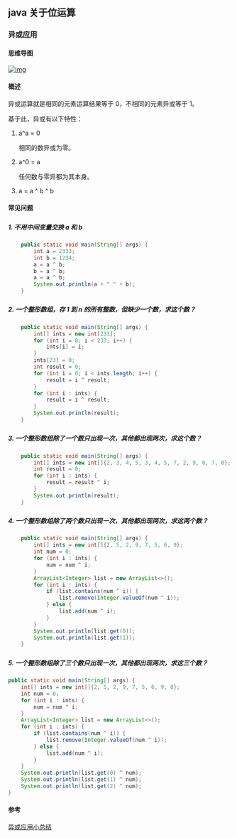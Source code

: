 ## java 关于位运算

### 异或应用

#### 思维导图

[![img](https://camo.githubusercontent.com/fa3247e0ec6ce4230945f34300e484007f88f23f/68747470733a2f2f692e6c6f6c692e6e65742f323031392f30312f31312f356333376633333036653430632e706e67)](https://camo.githubusercontent.com/fa3247e0ec6ce4230945f34300e484007f88f23f/68747470733a2f2f692e6c6f6c692e6e65742f323031392f30312f31312f356333376633333036653430632e706e67)

#### 

#### 概述

异或运算就是相同的元素运算结果等于 0，不相同的元素异或等于 1。

基于此，异或有以下特性：

1. a^a = 0

    相同的数异或为零。

2. a^0 = a

    任何数与零异都为其本身。

3. a = a ^ b ^ b

#### 

#### 常见问题

##### 

##### 1. 不用中间变量交换 a 和 b

```java
    public static void main(String[] args) {
        int a = 2333;
        int b = 1234;
        a = a ^ b;
        b = a ^ b;
        a = a ^ b;
        System.out.println(a + " " + b);
    }
```

##### 

##### 2. 一个整形数组，存 1 到 n 的所有整数，但缺少一个数，求这个数？

```java
    public static void main(String[] args) {
        int[] ints = new int[233];
        for (int i = 0; i < 233; i++) {
            ints[i] = i;
        }
        ints[23] = 0;
        int result = 0;
        for (int i = 0; i < ints.length; i++) {
            result = i ^ result;
        }
        for (int i : ints) {
            result = i ^ result;
        }
        System.out.println(result);
    }
```

##### 

##### 3. 一个整形数组除了一个数只出现一次，其他都出现两次，求这个数？

```java
    public static void main(String[] args) {
        int[] ints = new int[]{2, 3, 4, 5, 3, 4, 5, 7, 2, 9, 0, 7, 0};
        int result = 0;
        for (int i : ints) {
            result = result ^ i;
        }
        System.out.println(result);
    }
```

##### 

##### 4. 一个整形数组除了两个数只出现一次，其他都出现两次，求这两个数？

```java
    public static void main(String[] args) {
        int[] ints = new int[]{2, 5, 2, 9, 7, 5, 6, 9};
        int num = 0;
        for (int i : ints) {
            num = num ^ i;
        }
        ArrayList<Integer> list = new ArrayList<>();
        for (int i : ints) {
            if (list.contains(num ^ i)) {
                list.remove(Integer.valueOf(num ^ i));
            } else {
                list.add(num ^ i);
            }
        }
        System.out.println(list.get(0));
        System.out.println(list.get(1));
    }
```

##### 

##### 5. 一个整形数组除了三个数只出现一次，其他都出现两次，求这三个数？

```java
public static void main(String[] args) {
    int[] ints = new int[]{2, 5, 2, 9, 7, 5, 6, 9, 8};
    int num = 0;
    for (int i : ints) {
        num = num ^ i;
    }
    ArrayList<Integer> list = new ArrayList<>();
    for (int i : ints) {
        if (list.contains(num ^ i)) {
            list.remove(Integer.valueOf(num ^ i));
        } else {
            list.add(num ^ i);
        }
    }
    System.out.println(list.get(0) ^ num);
    System.out.println(list.get(1) ^ num);
    System.out.println(list.get(2) ^ num);
}
```

#### 

#### 参考

[异或应用小总结](https://blog.csdn.net/hulamua/article/details/52411446)